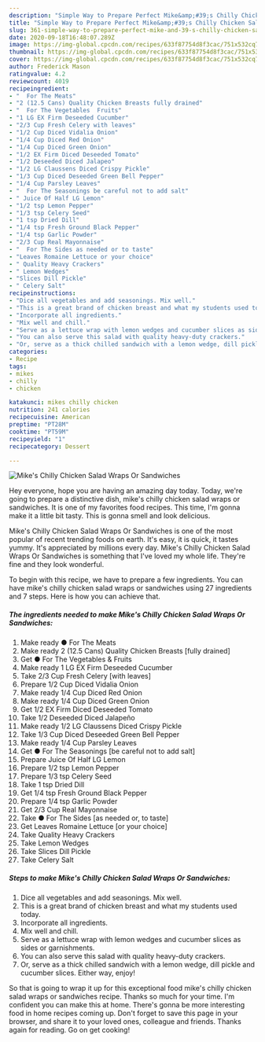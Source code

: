 ```yaml
---
description: "Simple Way to Prepare Perfect Mike&amp;#39;s Chilly Chicken Salad Wraps Or Sandwiches"
title: "Simple Way to Prepare Perfect Mike&amp;#39;s Chilly Chicken Salad Wraps Or Sandwiches"
slug: 361-simple-way-to-prepare-perfect-mike-and-39-s-chilly-chicken-salad-wraps-or-sandwiches
date: 2020-09-18T16:48:07.289Z
image: https://img-global.cpcdn.com/recipes/633f87754d8f3cac/751x532cq70/mikes-chilly-chicken-salad-wraps-or-sandwiches-recipe-main-photo.jpg
thumbnail: https://img-global.cpcdn.com/recipes/633f87754d8f3cac/751x532cq70/mikes-chilly-chicken-salad-wraps-or-sandwiches-recipe-main-photo.jpg
cover: https://img-global.cpcdn.com/recipes/633f87754d8f3cac/751x532cq70/mikes-chilly-chicken-salad-wraps-or-sandwiches-recipe-main-photo.jpg
author: Frederick Mason
ratingvalue: 4.2
reviewcount: 4019
recipeingredient:
- "  For The Meats"
- "2 (12.5 Cans) Quality Chicken Breasts fully drained"
- "  For The Vegetables  Fruits"
- "1 LG EX Firm Deseeded Cucumber"
- "2/3 Cup Fresh Celery with leaves"
- "1/2 Cup Diced Vidalia Onion"
- "1/4 Cup Diced Red Onion"
- "1/4 Cup Diced Green Onion"
- "1/2 EX Firm Diced Deseeded Tomato"
- "1/2 Deseeded Diced Jalapeo"
- "1/2 LG Claussens Diced Crispy Pickle"
- "1/3 Cup Diced Deseeded Green Bell Pepper"
- "1/4 Cup Parsley Leaves"
- "  For The Seasonings be careful not to add salt"
- " Juice Of Half LG Lemon"
- "1/2 tsp Lemon Pepper"
- "1/3 tsp Celery Seed"
- "1 tsp Dried Dill"
- "1/4 tsp Fresh Ground Black Pepper"
- "1/4 tsp Garlic Powder"
- "2/3 Cup Real Mayonnaise"
- "  For The Sides as needed or to taste"
- "Leaves Romaine Lettuce or your choice"
- " Quality Heavy Crackers"
- " Lemon Wedges"
- "Slices Dill Pickle"
- " Celery Salt"
recipeinstructions:
- "Dice all vegetables and add seasonings. Mix well."
- "This is a great brand of chicken breast and what my students used today."
- "Incorporate all ingredients."
- "Mix well and chill."
- "Serve as a lettuce wrap with lemon wedges and cucumber slices as sides or garnishments."
- "You can also serve this salad with quality heavy-duty crackers."
- "Or, serve as a thick chilled sandwich with a lemon wedge, dill pickle and cucumber slices. Either way, enjoy!"
categories:
- Recipe
tags:
- mikes
- chilly
- chicken

katakunci: mikes chilly chicken 
nutrition: 241 calories
recipecuisine: American
preptime: "PT28M"
cooktime: "PT59M"
recipeyield: "1"
recipecategory: Dessert

---
```



![Mike&#39;s Chilly Chicken Salad Wraps Or Sandwiches](https://img-global.cpcdn.com/recipes/633f87754d8f3cac/751x532cq70/mikes-chilly-chicken-salad-wraps-or-sandwiches-recipe-main-photo.jpg)

Hey everyone, hope you are having an amazing day today. Today, we're going to prepare a distinctive dish, mike&#39;s chilly chicken salad wraps or sandwiches. It is one of my favorites food recipes. This time, I'm gonna make it a little bit tasty. This is gonna smell and look delicious.

Mike&#39;s Chilly Chicken Salad Wraps Or Sandwiches is one of the most popular of recent trending foods on earth. It's easy, it is quick, it tastes yummy. It's appreciated by millions every day. Mike&#39;s Chilly Chicken Salad Wraps Or Sandwiches is something that I've loved my whole life. They're fine and they look wonderful.




To begin with this recipe, we have to prepare a few ingredients. You can have mike&#39;s chilly chicken salad wraps or sandwiches using 27 ingredients and 7 steps. Here is how you can achieve that.

<!--inarticleads1-->

##### The ingredients needed to make Mike&#39;s Chilly Chicken Salad Wraps Or Sandwiches:

1. Make ready  ● For The Meats
1. Make ready 2 (12.5 Cans) Quality Chicken Breasts [fully drained]
1. Get  ● For The Vegetables &amp; Fruits
1. Make ready 1 LG EX Firm Deseeded Cucumber
1. Take 2/3 Cup Fresh Celery [with leaves]
1. Prepare 1/2 Cup Diced Vidalia Onion
1. Make ready 1/4 Cup Diced Red Onion
1. Make ready 1/4 Cup Diced Green Onion
1. Get 1/2 EX Firm Diced Deseeded Tomato
1. Take 1/2 Deseeded Diced Jalapeño
1. Make ready 1/2 LG Claussens Diced Crispy Pickle
1. Take 1/3 Cup Diced Deseeded Green Bell Pepper
1. Make ready 1/4 Cup Parsley Leaves
1. Get  ● For The Seasonings [be careful not to add salt]
1. Prepare  Juice Of Half LG Lemon
1. Prepare 1/2 tsp Lemon Pepper
1. Prepare 1/3 tsp Celery Seed
1. Take 1 tsp Dried Dill
1. Get 1/4 tsp Fresh Ground Black Pepper
1. Prepare 1/4 tsp Garlic Powder
1. Get 2/3 Cup Real Mayonnaise
1. Take  ● For The Sides [as needed or, to taste]
1. Get Leaves Romaine Lettuce [or your choice]
1. Take  Quality Heavy Crackers
1. Take  Lemon Wedges
1. Take Slices Dill Pickle
1. Take  Celery Salt




<!--inarticleads2-->

##### Steps to make Mike&#39;s Chilly Chicken Salad Wraps Or Sandwiches:

1. Dice all vegetables and add seasonings. Mix well.
1. This is a great brand of chicken breast and what my students used today.
1. Incorporate all ingredients.
1. Mix well and chill.
1. Serve as a lettuce wrap with lemon wedges and cucumber slices as sides or garnishments.
1. You can also serve this salad with quality heavy-duty crackers.
1. Or, serve as a thick chilled sandwich with a lemon wedge, dill pickle and cucumber slices. Either way, enjoy!




So that is going to wrap it up for this exceptional food mike&#39;s chilly chicken salad wraps or sandwiches recipe. Thanks so much for your time. I'm confident you can make this at home. There's gonna be more interesting food in home recipes coming up. Don't forget to save this page in your browser, and share it to your loved ones, colleague and friends. Thanks again for reading. Go on get cooking!

